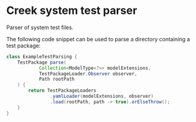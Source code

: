 # Creek system test parser

Parser of system test files.

The following code snippet can be used to parse a directory containing a test package:

```java
class ExampleTestParsing {
    TestPackage parse(
            Collection<ModelType<?>> modelExtensions,
            TestPackageLoader.Observer observer,
            Path rootPath
    ) {
        return TestPackageLoaders
                .yamlLoader(modelExtensions, observer)
                .load(rootPath, path -> true).orElseThrow();
    }
}
```